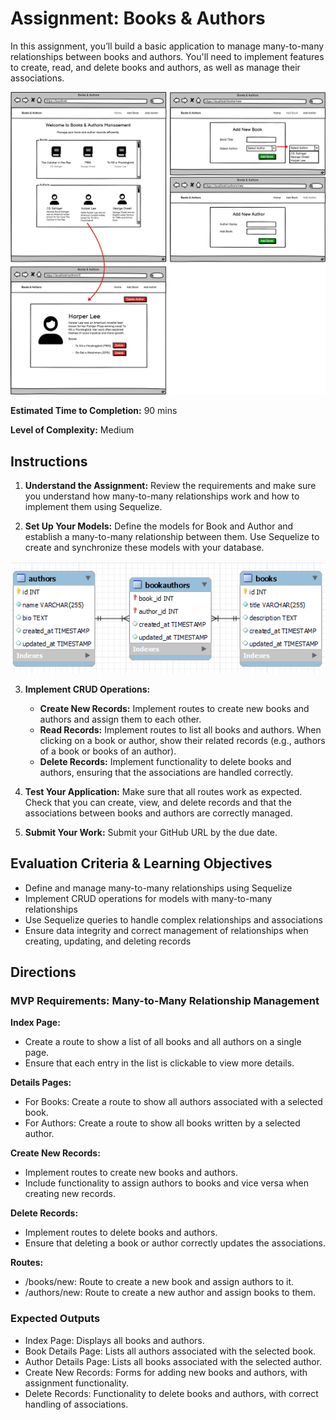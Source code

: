 # Assignment: Books & Authors
In this assignment, you’ll build a basic application to manage many-to-many relationships between books and authors. 
You'll need to implement features to create, read, and delete books and authors, as well as manage their associations.

![ERD](./assets/Books%20&%20Authors.png)

**Estimated Time to Completion:** 90 mins

**Level of Complexity:** Medium

## Instructions
1. **Understand the Assignment:** Review the requirements and make sure you understand how many-to-many relationships work and how to implement them using Sequelize.

2. **Set Up Your Models:** Define the models for Book and Author and establish a many-to-many relationship between them. Use Sequelize to create and synchronize these models with your database.

![ERD](./assets/Books%20&%20Authors%20ERD.png)

3. **Implement CRUD Operations:**
    - **Create New Records:** Implement routes to create new books and authors and assign them to each other.
    - **Read Records:** Implement routes to list all books and authors. When clicking on a book or author, show their related records (e.g., authors of a book or books of an author).
    - **Delete Records:** Implement functionality to delete books and authors, ensuring that the associations are handled correctly.

4. **Test Your Application:** Make sure that all routes work as expected. Check that you can create, view, and delete records and that the associations between books and authors are correctly managed.

5. **Submit Your Work:** Submit your GitHub URL by the due date.

## Evaluation Criteria & Learning Objectives
- Define and manage many-to-many relationships using Sequelize
- Implement CRUD operations for models with many-to-many relationships
- Use Sequelize queries to handle complex relationships and associations
- Ensure data integrity and correct management of relationships when creating, updating, and deleting records

## Directions
### MVP Requirements: Many-to-Many Relationship Management
**Index Page:**
- Create a route to show a list of all books and all authors on a single page.
- Ensure that each entry in the list is clickable to view more details.

**Details Pages:**
- For Books: Create a route to show all authors associated with a selected book.
- For Authors: Create a route to show all books written by a selected author.

**Create New Records:**
- Implement routes to create new books and authors.
- Include functionality to assign authors to books and vice versa when creating new records.

**Delete Records:**
- Implement routes to delete books and authors.
- Ensure that deleting a book or author correctly updates the associations.

**Routes:**
- /books/new: Route to create a new book and assign authors to it.
- /authors/new: Route to create a new author and assign books to them.

### Expected Outputs
- Index Page: Displays all books and authors.
- Book Details Page: Lists all authors associated with the selected book.
- Author Details Page: Lists all books associated with the selected author.
- Create New Records: Forms for adding new books and authors, with assignment functionality.
- Delete Records: Functionality to delete books and authors, with correct handling of associations.
